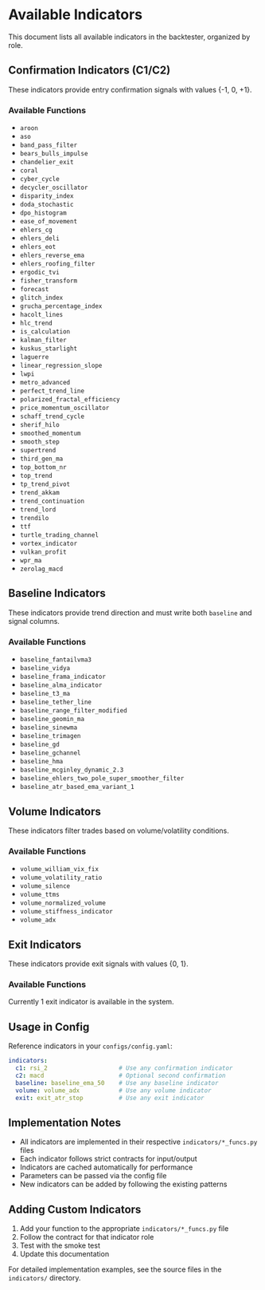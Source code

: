 # Available Indicators

This document lists all available indicators in the backtester, organized by role.

## Confirmation Indicators (C1/C2)

These indicators provide entry confirmation signals with values {-1, 0, +1}.

### Available Functions
- `aroon`
- `aso`
- `band_pass_filter`
- `bears_bulls_impulse`
- `chandelier_exit`
- `coral`
- `cyber_cycle`
- `decycler_oscillator`
- `disparity_index`
- `doda_stochastic`
- `dpo_histogram`
- `ease_of_movement`
- `ehlers_cg`
- `ehlers_deli`
- `ehlers_eot`
- `ehlers_reverse_ema`
- `ehlers_roofing_filter`
- `ergodic_tvi`
- `fisher_transform`
- `forecast`
- `glitch_index`
- `grucha_percentage_index`
- `hacolt_lines`
- `hlc_trend`
- `is_calculation`
- `kalman_filter`
- `kuskus_starlight`
- `laguerre`
- `linear_regression_slope`
- `lwpi`
- `metro_advanced`
- `perfect_trend_line`
- `polarized_fractal_efficiency`
- `price_momentum_oscillator`
- `schaff_trend_cycle`
- `sherif_hilo`
- `smoothed_momentum`
- `smooth_step`
- `supertrend`
- `third_gen_ma`
- `top_bottom_nr`
- `top_trend`
- `tp_trend_pivot`
- `trend_akkam`
- `trend_continuation`
- `trend_lord`
- `trendilo`
- `ttf`
- `turtle_trading_channel`
- `vortex_indicator`
- `vulkan_profit`
- `wpr_ma`
- `zerolag_macd`

## Baseline Indicators

These indicators provide trend direction and must write both `baseline` and signal columns.

### Available Functions
- `baseline_fantailvma3`
- `baseline_vidya`
- `baseline_frama_indicator`
- `baseline_alma_indicator`
- `baseline_t3_ma`
- `baseline_tether_line`
- `baseline_range_filter_modified`
- `baseline_geomin_ma`
- `baseline_sinewma`
- `baseline_trimagen`
- `baseline_gd`
- `baseline_gchannel`
- `baseline_hma`
- `baseline_mcginley_dynamic_2.3`
- `baseline_ehlers_two_pole_super_smoother_filter`
- `baseline_atr_based_ema_variant_1`

## Volume Indicators

These indicators filter trades based on volume/volatility conditions.

### Available Functions
- `volume_william_vix_fix`
- `volume_volatility_ratio`
- `volume_silence`
- `volume_ttms`
- `volume_normalized_volume`
- `volume_stiffness_indicator`
- `volume_adx`

## Exit Indicators

These indicators provide exit signals with values {0, 1}.

### Available Functions
Currently 1 exit indicator is available in the system.

## Usage in Config

Reference indicators in your `configs/config.yaml`:

```yaml
indicators:
  c1: rsi_2                    # Use any confirmation indicator
  c2: macd                     # Optional second confirmation
  baseline: baseline_ema_50    # Use any baseline indicator
  volume: volume_adx           # Use any volume indicator
  exit: exit_atr_stop          # Use any exit indicator
```

## Implementation Notes

- All indicators are implemented in their respective `indicators/*_funcs.py` files
- Each indicator follows strict contracts for input/output
- Indicators are cached automatically for performance
- Parameters can be passed via the config file
- New indicators can be added by following the existing patterns

## Adding Custom Indicators

1. Add your function to the appropriate `indicators/*_funcs.py` file
2. Follow the contract for that indicator role
3. Test with the smoke test
4. Update this documentation

For detailed implementation examples, see the source files in the `indicators/` directory.
